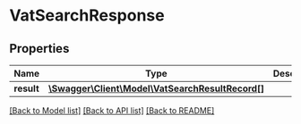 # VatSearchResponse

## Properties
Name | Type | Description | Notes
------------ | ------------- | ------------- | -------------
**result** | [**\Swagger\Client\Model\VatSearchResultRecord[]**](VatSearchResultRecord.md) |  | 

[[Back to Model list]](../README.md#documentation-for-models) [[Back to API list]](../README.md#documentation-for-api-endpoints) [[Back to README]](../README.md)


